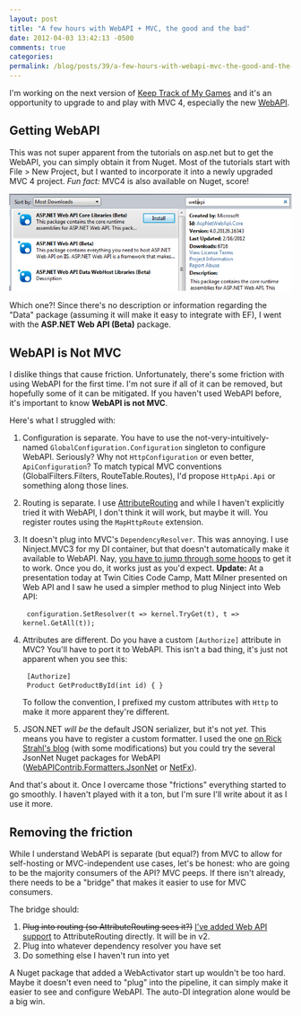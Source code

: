 ```yaml
---
layout: post
title: "A few hours with WebAPI + MVC, the good and the bad"
date: 2012-04-03 13:42:13 -0500
comments: true
categories:
permalink: /blog/posts/39/a-few-hours-with-webapi-mvc-the-good-and-the-bad
---
```


I'm working on the next version of [Keep Track of My Games](http://keeptrackofmygames.com) and it's an opportunity to upgrade to and play with MVC 4, especially the new [WebAPI](http://asp.net/web-api).

## Getting WebAPI

This was not super apparent from the tutorials on asp.net but to get the WebAPI, you can simply obtain it from Nuget. Most of the tutorials start with File > New Project, but I wanted to incorporate it into a newly upgraded MVC 4 project. *Fun fact:* MVC4 is also available on Nuget, score!

![Nuget](/blog/images/37.png)

Which one?! Since there's no description or information regarding the "Data" package (assuming it will make it easy to integrate with EF), I went with the **ASP.NET Web API (Beta)** package.

## WebAPI is Not MVC

I dislike things that cause friction. Unfortunately, there's some friction with using WebAPI for the first time. I'm not sure if all of it can be removed, but hopefully some of it can be mitigated. If you haven't used WebAPI before, it's important to know **WebAPI is not MVC**.

Here's what I struggled with:

1. Configuration is separate. You have to use the not-very-intuitively-named `GlobalConfiguration.Configuration` singleton to configure WebAPI. Seriously? Why not `HttpConfiguration` or even better, `ApiConfiguration`? To match typical MVC conventions (GlobalFilters.Filters, RouteTable.Routes), I'd propose `HttpApi.Api` or something along those lines.

1. Routing is separate. I use [AttributeRouting](https://github.com/mccalltd/AttributeRouting) and while I haven't explicitly tried it with WebAPI, I don't think it will work, but maybe it will. You register routes using the `MapHttpRoute` extension.

2. It doesn't plug into MVC's `DependencyResolver`. This was annoying. I use Ninject.MVC3 for my DI container, but that doesn't automatically make it available to WebAPI. Nay, [you have to jump through some hoops](http://haacked.com/archive/2012/03/11/itrsquos-the-little-things-about-asp-net-mvc-4.aspx) to get it to work. Once you do, it works just as you'd expect. **Update:** At a presentation today at Twin Cities Code Camp, Matt Milner presented on Web API and I saw he used a simpler method to plug Ninject into Web API:

        configuration.SetResolver(t => kernel.TryGet(t), t => kernel.GetAll(t));

3. Attributes are different. Do you have a custom `[Authorize]` attribute in MVC? You'll have to port it to WebAPI. This isn't a bad thing, it's just not apparent when you see this:

    
        [Authorize]
        Product GetProductById(int id) { }
    

    To follow the convention, I prefixed my custom attributes with `Http` to make it more apparent they're different.

4. JSON.NET *will be* the default JSON serializer, but it's not *yet*. This means you have to register a custom formatter. I used the one [on Rick Strahl's blog](http://www.west-wind.com/weblog/posts/2012/Mar/09/Using-an-alternate-JSON-Serializer-in-ASPNET-Web-API) (with some modifications) but you could try the several JsonNet Nuget packages for WebAPI ([WebAPIContrib.Formatters.JsonNet](http://nuget.org/packages/WebAPIContrib.Formatters.JsonNet/0.6.0) or [NetFx](http://nuget.org/packages/netfx-WebApi.JsonNetFormatter/1.0.0.11)).

And that's about it. Once I overcame those "frictions" everything started to go smoothly. I haven't played with it a ton, but I'm sure I'll write about it as I use it more.

## Removing the friction

While I understand WebAPI is separate (but equal?) from MVC to allow for self-hosting or MVC-independent use cases, let's be honest: who are going to be the majority consumers of the API? MVC peeps. If there isn't already, there needs to be a "bridge" that makes it easier to use for MVC consumers.

The bridge should:

1. <strike>Plug into routing (so AttributeRouting sees it?)</strike> [I've added Web API support](https://github.com/mccalltd/AttributeRouting/pull/57) to AttributeRouting directly. It will be in v2.
2. Plug into whatever dependency resolver you have set
3. Do something else I haven't run into yet

A Nuget package that added a WebActivator start up wouldn't be too hard. Maybe it doesn't even need to "plug" into the pipeline, it can simply make it easier to see and configure WebAPI. The auto-DI integration alone would be a big win.